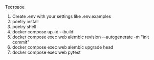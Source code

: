 Тестовое

1) Create .env with your settings like .env.examples
2) poetry install
3) poetry shell
4) docker compose up -d --build
5) docker compose exec web alembic revision --autogenerate -m "init commit"
6) docker compose exec web alembic upgrade head
7) docker compose exec web pytest
